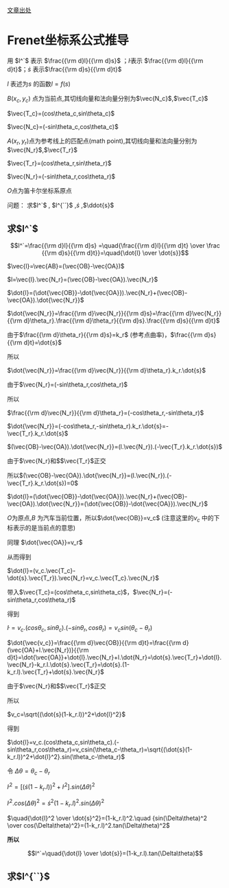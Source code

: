 [文章出处](https://github.com/HaiYangLib/ApolloAnnotation)

# Frenet坐标系公式推导

用 $l^`$  表示 $\frac{{\rm d}l}{{\rm d}s}$ ；$\dot{l}$表示 $\frac{{\rm d}l}{{\rm d}t}$；$\dot{s}$ 表示$\frac{{\rm d}s}{{\rm d}t}$ 

$l$ 表述为$s$ 的函数$l=f(s)$

$B(x_c,y_c)$ 点为当前点,其切线向量和法向量分别为$\vec{N_c}$,$\vec{T_c}$

$\vec{T_c}=(cos\theta_c,sin\theta_c)$

$\vec{N_c}=(-sin\theta_c,cos\theta_c)$

$A(x_r,y_r)$点为参考线上的匹配点(math point),其切线向量和法向量分别为$\vec{N_r}$,$\vec{T_r}$

$\vec{T_r}=(cos\theta_r,sin\theta_r)$

$\vec{N_r}=(-sin\theta_r,cos\theta_r)$



$O$点为笛卡尔坐标系原点



问题：
求$l^`$  , $l^{``}$ ,$\dot{s}$ ,$\ddot{s}$

## 求$l^`$

$$l^`=\frac{{\rm d}l}{{\rm d}s} =\quad{\frac{{\rm d}l}{{\rm d}t} \over \frac {{\rm d}s}{{\rm d}t}}=\quad{\dot{l} \over \dot{s}}$$

$\vec{l}=\vec{AB}=(\vec{OB}-\vec{OA})$

$l=\vec{l}.\vec{N_r}=(\vec{OB}-\vec{OA}).\vec{N_r}$

$\dot{l}=(\dot{\vec{OB}}-\dot{\vec{OA}}).\vec{N_r}+(\vec{OB}-\vec{OA}).\dot{\vec{N_r}}$

$\dot{\vec{N_r}}=\frac{{\rm d}\vec{N_r}}{{\rm d}s}=\frac{{\rm d}\vec{N_r}}{{\rm d}\theta_r}.\frac{{\rm d}\theta_r}{{\rm d}s}.\frac{{\rm d}s}{{\rm d}t}$

由于$\frac{{\rm d}\theta_r}{{\rm d}s}=k_r$ (参考点曲率)，$\frac{{\rm d}s}{{\rm d}t}=\dot{s}$

所以

$\dot{\vec{N_r}}=\frac{{\rm d}\vec{N_r}}{{\rm d}\theta_r}.k_r.\dot{s}$

由于$\vec{N_r}=(-sin\theta_r,cos\theta_r)$

所以

$\frac{{\rm d}\vec{N_r}}{{\rm d}\theta_r}=(-cos\theta_r,-sin\theta_r)$

$\dot{\vec{N_r}}=(-cos\theta_r,-sin\theta_r).k_r.\dot{s}=-\vec{T_r}.k_r.\dot{s}$

$(\vec{OB}-\vec{OA}).\dot{\vec{N_r}}=(l.\vec{N_r}).(-\vec{T_r}.k_r.\dot{s})$

由于$\vec{N_r}和$$\vec{T_r}$正交

所以$(\vec{OB}-\vec{OA}).\dot{\vec{N_r}}=(l.\vec{N_r}).(-\vec{T_r}.k_r.\dot{s})=0$

$\dot{l}=(\dot{\vec{OB}}-\dot{\vec{OA}}).\vec{N_r}+(\vec{OB}-\vec{OA}).\dot{\vec{N_r}}=(\dot{\vec{OB}}-\dot{\vec{OA}}).\vec{N_r}$

$O$为原点,$B$ 为汽车当前位置，所以$\dot{\vec{OB}}=v_c$ (注意这里的$v_c$ 中的下标表示的是当前点的意思)

同理 $\dot{\vec{OA}}=v_r$

从而得到

$\dot{l}=(v_c.\vec{T_c}-\dot{s}.\vec{T_r}).\vec{N_r}=v_c.\vec{T_c}.\vec{N_r}$

带入$\vec{T_c}=(cos\theta_c,sin\theta_c)$，$\vec{N_r}=(-sin\theta_r,cos\theta_r)$

得到

$\dot{l}=v_c.(cos\theta_c,sin\theta_c).(-sin\theta_r,cos\theta_r)=v_csin(\theta_c-\theta_r)$

$\dot{\vec{v_c}}=\frac{{\rm d}\vec{OB}}{{\rm d}t}=\frac{{\rm d}(\vec{OA}+l.\vec{N_r})}{{\rm d}t}=\dot{\vec{OA}}+\dot{l}.\vec{N_r}+l.\dot{N_r}=\dot{s}.\vec{T_r}+\dot{l}.\vec{N_r}-k_r.l.\dot{s}.\vec{T_r}=\dot{s}.(1-k_r.l).\vec{T_r}+\dot{s}.\vec{N_r}$

由于$\vec{N_r}和$$\vec{T_r}$正交

所以

$v_c=\sqrt{(\dot{s}(1-k_r.l))^2+\dot{l}^2}$

得到

$\dot{l}=v_c.(cos\theta_c,sin\theta_c).(-sin\theta_r,cos\theta_r)=v_csin(\theta_c-\theta_r)=\sqrt{(\dot{s}(1-k_r.l))^2+\dot{l}^2}.sin(\theta_c-\theta_r)$

令 $\Delta\theta=\theta_c-\theta_r$

$\dot{l}^2=[(\dot{s}(1-k_r.l))^2+\dot{l}^2].sin(\Delta\theta)^2$



$\dot{l}^2.cos(\Delta\theta)^2=\dot{s}^2(1-k_r.l)^2.sin(\Delta\theta)^2$



$\quad{\dot{l}^2 \over \dot{s}^2}=(1-k_r.l)^2.\quad {sin(\Delta\theta)^2 \over cos(\Delta\theta)^2}=(1-k_r.l)^2.tan(\Delta\theta)^2$

**所以**

$$l^`=\quad{\dot{l} \over \dot{s}}=(1-k_r.l).tan(\Delta\theta)$$

## 求$l^{``}$






